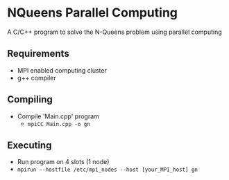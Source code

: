 # NQueens Parallel Computing
A C/C++ program to solve the N-Queens problem using parallel computing

## Requirements
* MPI enabled computing cluster
* g++ compiler

## Compiling
* Compile 'Main.cpp' program
  * `mpiCC Main.cpp -o gn`

## Executing
* Run program on 4 slots (1 node)
* `mpirun --hostfile /etc/mpi_nodes --host [your_MPI_host] gn` 
